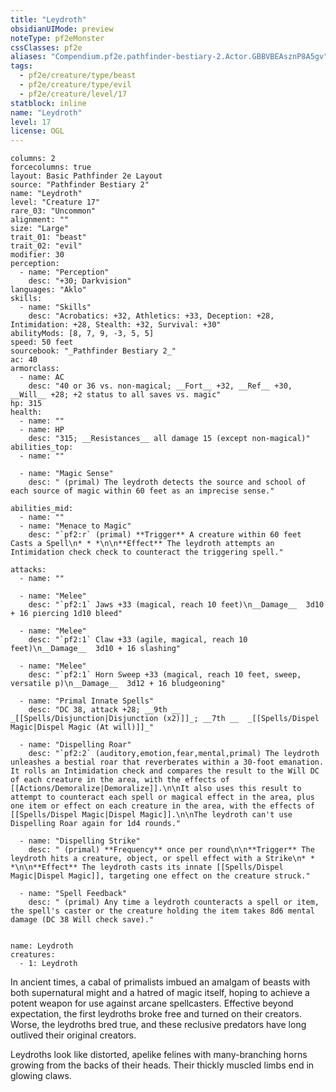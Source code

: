 ```yaml
---
title: "Leydroth"
obsidianUIMode: preview
noteType: pf2eMonster
cssClasses: pf2e
aliases: "Compendium.pf2e.pathfinder-bestiary-2.Actor.GBBVBEAsznP8A5gv" 
tags:
  - pf2e/creature/type/beast
  - pf2e/creature/type/evil
  - pf2e/creature/level/17
statblock: inline
name: "Leydroth"
level: 17
license: OGL
---
```


```statblock
columns: 2
forcecolumns: true
layout: Basic Pathfinder 2e Layout
source: "Pathfinder Bestiary 2"
name: "Leydroth"
level: "Creature 17"
rare_03: "Uncommon"
alignment: ""
size: "Large"
trait_01: "beast"
trait_02: "evil"
modifier: 30
perception:
  - name: "Perception"
    desc: "+30; Darkvision"
languages: "Aklo"
skills:
  - name: "Skills"
    desc: "Acrobatics: +32, Athletics: +33, Deception: +28, Intimidation: +28, Stealth: +32, Survival: +30"
abilityMods: [8, 7, 9, -3, 5, 5]
speed: 50 feet
sourcebook: "_Pathfinder Bestiary 2_"
ac: 40
armorclass:
  - name: AC
    desc: "40 or 36 vs. non-magical; __Fort__ +32, __Ref__ +30, __Will__ +28; +2 status to all saves vs. magic"
hp: 315
health:
  - name: ""
  - name: HP
    desc: "315; __Resistances__ all damage 15 (except non-magical)"
abilities_top:
  - name: ""

  - name: "Magic Sense"
    desc: " (primal) The leydroth detects the source and school of each source of magic within 60 feet as an imprecise sense."

abilities_mid:
  - name: ""
  - name: "Menace to Magic"
    desc: "`pf2:r` (primal) **Trigger** A creature within 60 feet Casts a Spell\n* * *\n\n**Effect** The leydroth attempts an Intimidation check check to counteract the triggering spell."

attacks:
  - name: ""

  - name: "Melee"
    desc: "`pf2:1` Jaws +33 (magical, reach 10 feet)\n__Damage__  3d10 + 16 piercing 1d10 bleed"

  - name: "Melee"
    desc: "`pf2:1` Claw +33 (agile, magical, reach 10 feet)\n__Damage__  3d10 + 16 slashing"

  - name: "Melee"
    desc: "`pf2:1` Horn Sweep +33 (magical, reach 10 feet, sweep, versatile p)\n__Damage__  3d12 + 16 bludgeoning"

  - name: "Primal Innate Spells"
    desc: "DC 38, attack +28; __9th __  _[[Spells/Disjunction|Disjunction (x2)]]_; __7th __  _[[Spells/Dispel Magic|Dispel Magic (At will)]]_"

  - name: "Dispelling Roar"
    desc: "`pf2:2` (auditory,emotion,fear,mental,primal) The leydroth unleashes a bestial roar that reverberates within a 30-foot emanation. It rolls an Intimidation check and compares the result to the Will DC of each creature in the area, with the effects of [[Actions/Demoralize|Demoralize]].\n\nIt also uses this result to attempt to counteract each spell or magical effect in the area, plus one item or effect on each creature in the area, with the effects of [[Spells/Dispel Magic|Dispel Magic]].\n\nThe leydroth can't use Dispelling Roar again for 1d4 rounds."

  - name: "Dispelling Strike"
    desc: " (primal) **Frequency** once per round\n\n**Trigger** The leydroth hits a creature, object, or spell effect with a Strike\n* * *\n\n**Effect** The leydroth casts its innate [[Spells/Dispel Magic|Dispel Magic]], targeting one effect on the creature struck."

  - name: "Spell Feedback"
    desc: " (primal) Any time a leydroth counteracts a spell or item, the spell's caster or the creature holding the item takes 8d6 mental damage (DC 38 Will check save)."
 
```

```encounter-table
name: Leydroth
creatures:
  - 1: Leydroth
```



In ancient times, a cabal of primalists imbued an amalgam of beasts with both supernatural might and a hatred of magic itself, hoping to achieve a potent weapon for use against arcane spellcasters. Effective beyond expectation, the first leydroths broke free and turned on their creators. Worse, the leydroths bred true, and these reclusive predators have long outlived their original creators.

Leydroths look like distorted, apelike felines with many-branching horns growing from the backs of their heads. Their thickly muscled limbs end in glowing claws.
